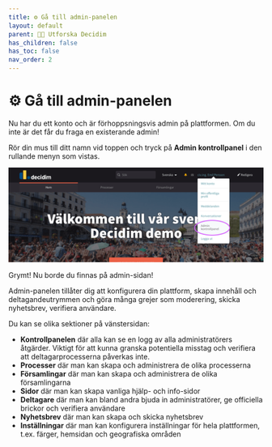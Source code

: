 ```yaml
---
title: ⚙️ Gå till admin-panelen
layout: default
parent: 👶🏼 Utforska Decidim
has_children: false
has_toc: false
nav_order: 2
---
```


# ⚙️ Gå till admin-panelen

Nu har du ett konto och är förhoppsningsvis admin på plattformen. Om du inte är det får du fraga en existerande admin!

Rör din mus till ditt namn vid toppen och tryck på **Admin kontrollpanel** i den rullande menyn som vistas.

![Admin-panel](/uploads/admin-panel.png "Admin-panel")

Grymt! Nu borde du finnas på admin-sidan!

Admin-panelen tillåter dig att konfigurera din plattform, skapa innehåll och deltagandeutrymmen och göra många grejer som moderering, skicka nyhetsbrev, verifiera användare.

Du kan se olika sektioner på vänstersidan:

- **Kontrollpanelen** där alla kan se en logg av alla administratörers åtgärder. Viktigt för att kunna granska potentiella misstag och verifiera att deltagarprocesserna påverkas inte.
- **Processer** där man kan skapa och administrera de olika processerna
- **Församlingar** där man kan skapa och administrera de olika församlingarna
- **Sidor** där man kan skapa vanliga hjälp- och info-sidor
- **Deltagare** där man kan bland andra bjuda in administratörer, ge officiella brickor och verifiera användare
- **Nyhetsbrev** där man kan skapa och skicka nyhetsbrev
- **Inställningar** där man kan konfigurera inställningar för hela plattformen, t.ex. färger, hemsidan och geografiska områden
